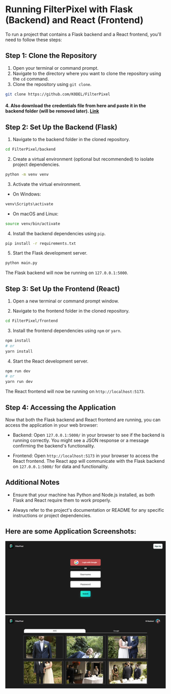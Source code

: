 # Running FilterPixel with Flask (Backend) and React (Frontend)

To run a project that contains a Flask backend and a React frontend, you'll need to follow these steps:

## Step 1: Clone the Repository

1. Open your terminal or command prompt.
2. Navigate to the directory where you want to clone the repository using the `cd` command.
3. Clone the repository using `git clone`.

```bash
git clone https://github.com/K0DEL/FilterPixel
```

#### 4. Also download the credentials file from here and paste it in the backend folder (will be removed later). [Link](https://drive.google.com/file/d/1weOfqqGTHee83F2aVzLMooSsYYydsN1_/view?usp=sharing)

## Step 2: Set Up the Backend (Flask)

1. Navigate to the backend folder in the cloned repository.

```bash
cd FilterPixel/backend
```

2. Create a virtual environment (optional but recommended) to isolate project dependencies.

```bash
python -m venv venv
```

3. Activate the virtual environment.

- On Windows:

```bash
venv\Scripts\activate
```

- On macOS and Linux:

```bash
source venv/bin/activate
```

4. Install the backend dependencies using `pip`.

```bash
pip install -r requirements.txt
```

5. Start the Flask development server.

```bash
python main.py
```

The Flask backend will now be running on `127.0.0.1:5000`.

## Step 3: Set Up the Frontend (React)

1. Open a new terminal or command prompt window.

2. Navigate to the frontend folder in the cloned repository.

```bash
cd FilterPixel/frontend
```

3. Install the frontend dependencies using `npm` or `yarn`.

```bash
npm install
# or
yarn install
```

4. Start the React development server.

```bash
npm run dev
# or
yarn run dev
```

The React frontend will now be running on `http://localhost:5173`.

## Step 4: Accessing the Application

Now that both the Flask backend and React frontend are running, you can access the application in your web browser:

- Backend: Open `127.0.0.1:5000/` in your browser to see if the backend is running correctly. You might see a JSON response or a message confirming the backend's functionality.

- Frontend: Open `http://localhost:5173` in your browser to access the React frontend. The React app will communicate with the Flask backend on `127.0.0.1:5000/` for data and functionality.

## Additional Notes

- Ensure that your machine has Python and Node.js installed, as both Flask and React require them to work properly.

- Always refer to the project's documentation or README for any specific instructions or project dependencies.

## Here are some Application Screenshots:

![Login Screen](images/login.png)
![Home Screen](images/home.png)
